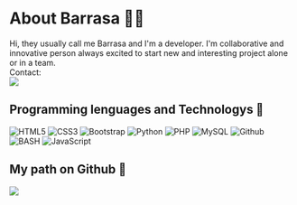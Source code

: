 # About Barrasa 👨‍💻
Hi, they usually call me Barrasa and I'm a developer. I'm collaborative and innovative person always excited to start new and interesting project alone or in a team.
<span>
 <br>
 Contact: <br>
<a href="mailto:contact@barrasa.dev">
<img src="https://img.shields.io/badge/-%F0%9F%93%AD%20contact%40barrasa.dev-white"/>
    </a>

## Programming lenguages and Technologys 🐍
![HTML5](https://img.shields.io/badge/HTML5-E34F26?style=for-the-badge&logo=html5&logoColor=white)
![CSS3](https://img.shields.io/badge/CSS3-1572B6?style=for-the-badge&logo=css3&logoColor=white)
![Bootstrap](https://img.shields.io/badge/Bootstrap-563D7C?style=for-the-badge&logo=bootstrap&logoColor=white)
![Python](https://img.shields.io/badge/Python-306998?style=for-the-badge&logo=python&logoColor=FFFF00)
![PHP](https://img.shields.io/badge/PHP-484c89?style=for-the-badge&logo=php&logoColor=white&logoColor=black)
![MySQL](https://img.shields.io/badge/-MySQL-orange?style=for-the-badge&logo=mysql&logoColor=000)
![Github](https://img.shields.io/badge/-GITHUB-black?style=for-the-badge&logo=Github&logoColor=fff)
![BASH](https://img.shields.io/badge/Bash%20-%23121011.svg?style=for-the-badge&logo=gnu-bash&logoColor=lime)
![JavaScript](https://img.shields.io/badge/JavaScript-FFFF00?style=for-the-badge&logo=javascript&logoColor=black)
## My path on Github 🌊
![](https://github-readme-stats.vercel.app/api?username=barrasadev&show_icons=true&count_private=true)

<!--START_SECTION:waka-->
<!--END_SECTION:waka-->

